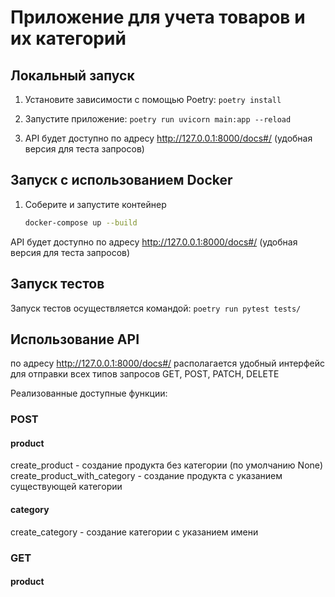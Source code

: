 # Приложение для учета товаров и их категорий

## Локальный запуск

1. Установите зависимости с помощью Poetry:
`poetry install`

2. Запустите приложение: 
`poetry run uvicorn main:app --reload`

3. API будет доступно по адресу http://127.0.0.1:8000/docs#/ (удобная версия для теста запросов)


## Запуск с использованием Docker

1. Соберите и запустите контейнер
   ``` bash
   docker-compose up --build
   ```
API будет доступно по адресу http://127.0.0.1:8000/docs#/ (удобная версия для теста запросов)


## Запуск тестов

Запуск тестов осуществляется командой:
`poetry run pytest tests/`


## Использование API
по адресу http://127.0.0.1:8000/docs#/ располагается удобный интерфейс для отправки всех типов запросов GET, POST, PATCH, DELETE

Реализованные доступные функции:
### POST
   #### product
   create_product - создание продукта без категории (по умолчанию None)
   create_product_with_category - создание продукта с указанием существующей категории

   #### category
   create_category - создание категории с указанием имени
### GET
   #### product
   

   
